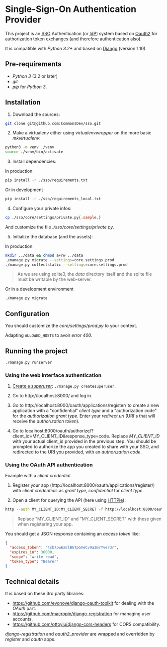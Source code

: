 # Single-Sign-On Authentication Provider

This project is an <abbr title="Single Sign-On">SSO</abbr> Authentication
(or <abbr title="Identity Provider">IdP</abbr>) system based on
[Oauth2](http://oauth.net/2/) for authorization token exchanges (and therefore authentication also).

It is compatible with _Python 3.2+_ and based on
[Django](https://www.djangoproject.com/) (version 1.10).


## Pre-requirements

- _Python 3_ (3.2 or later)
- _git_
- _pip_ for _Python 3_.


## Installation

1. Download the sources:

```bash
git clone git@github.com:CommonsDev/sso.git
```

2. Make a virtualenv either using _virtualenvwrapper_ on the more basic
_mkvirtualenv_:

```bash
python3 -m venv ./venv
source ./venv/bin/activate
```

3. Install dependencies:

  In production

```bash
pip install -r ./sso/requirements.txt
```

  Or in development

```bash
pip install -r ./sso/requirements_local.txt
```

4. Configure your private infos:

```bash
cp ./sso/core/settings/private.py{.sample,}
```

  And customize the file _./sso/core/settings/private.py_.

5. Initialize the database (and the assets):

  In production

```bash
mkdir ../data && chmod a+rw ../data
./manage.py migrate --settings=core.settings.prod
./manage.py collectstatic --settings=core.settings.prod
```

  > As we are using sqlite3, the _data_ directory itself and the sqlite file
  must be writable by the web-server.

  Or in a development environment

```bash
./manage.py migrate
```

## Configuration

You should customize the _core/settings/prod.py_ to your context.

Adapting `ALLOWED_HOSTS` to avoir _error 400_.


## Running the project

```bash
./manage.py runserver
```

### Using the web interface authentication

1. [Create a _superuser_](https://docs.djangoproject.com/en/1.10/ref/django-admin/#createsuperuser):
`./manage.py createsuperuser`.

2. Go to http://localhost:8000/ and log in.

3. Go to http://localhost:8000/oauth/applications/register/ to create a
  new application with a "confidential" _client type_ and a
  "authorization code" for the _authorization grant type_. Enter your _redirect
  uri_ (URI's that will receive the _authorization token_).

4. Go to localhost:8000/oauth/authorize/?client_id=MY_CLIENT_ID&response_type=code.
Replace _MY\_CLIENT\_ID_ with your actual client_id provided in the
previous step.
You should be prompted to authorize the app you created to share with your SSO,
and redirected to the URI you provided, with an _authorization code_.


### Using the OAuth API authentication

Example with a _client credential_.

1. Register your app (http://localhost:8000/oauth/applications/register/) with
_client credentials_ as _grant type_, _confidential_ for _client type_.

2. Open a client for querying the API (here using [HTTPie](https://httpie.org/)):

```bash
http --auth MY_CLIENT_ID:MY_CLIENT_SECRET -f http://localhost:8000/oauth/token/ grant_type=client_credentials
```

> Replace "MY_CLIENT_ID" and "MY_CLIENT_SECRET" with these given when
  registering your app.

You should get a JSON response containing an _access token_ like:

```json
{
  "access_token": "4cb7pw6aElBGTpGVeCv9a3m7Yver3r",
  "expires_in": 36000,
  "scope": "write read",
  "token_type": "Bearer"
}
```


## Technical details

It is based on these 3rd party libraries:
- https://github.com/evonove/django-oauth-toolkit for dealing with
the _OAuth_ part.
- https://github.com/macropin/django-registration for managing user accounts.
- https://github.com/ottoyiu/django-cors-headers for CORS compatibility.

_django-registration_ and _oauth2_provider_ are wrapped and overridden by
_register_ and _oauth_ apps.
